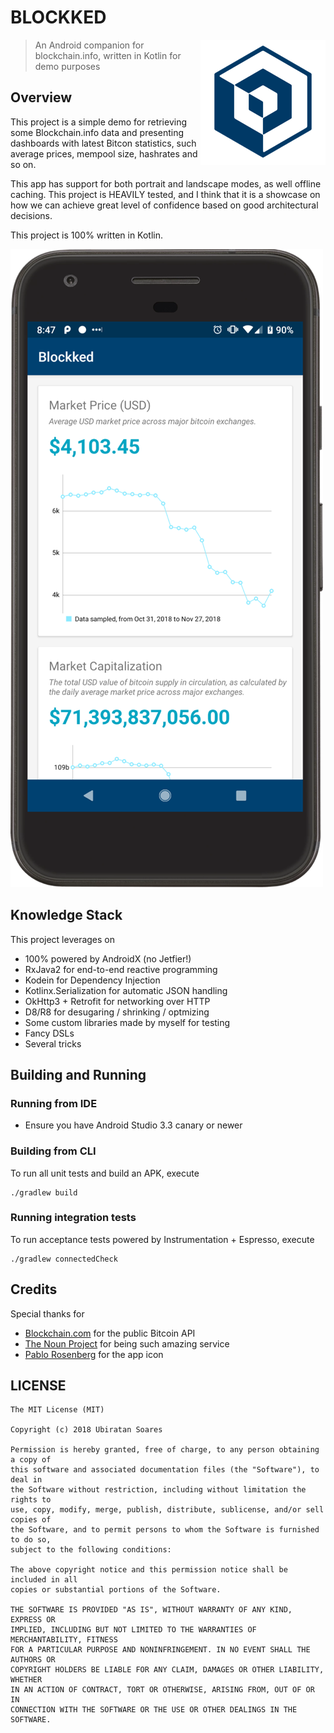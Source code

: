 # BLOCKKED

<img src=".github/blockked-logo.png"
 alt="Blockked logo" title="The logo himself" align="right" />

> An Android companion for blockchain.info, written in Kotlin for demo purposes


## Overview

This project is a simple demo for retrieving some Blockchain.info data and presenting dashboards with latest Bitcon statistics, such average prices, mempool size, hashrates and so on.


This app has support for both portrait and landscape modes, as well offline caching. This project is HEAVILY tested, and I think that it is a showcase on how we can achieve great level of confidence based on good architectural decisions.

This project is 100% written in Kotlin.

![Blockked Screenshot](.github/blockked-screenshot.png)

## Knowledge Stack

This project leverages on

- 100% powered by AndroidX (no Jetfier!)
- RxJava2 for end-to-end reactive programming
- Kodein for Dependency Injection
- Kotlinx.Serialization for automatic JSON handling
- OkHttp3 + Retrofit for networking over HTTP
- D8/R8 for desugaring / shrinking / optmizing
- Some custom libraries made by myself for testing
- Fancy DSLs
- Several tricks


## Building and Running

### Running from IDE

- Ensure you have Android Studio 3.3 canary or newer

### Building from CLI

To run all unit tests and build an APK, execute

```
./gradlew build
```

### Running integration tests

To run acceptance tests powered by Instrumentation + Espresso, execute

```
./gradlew connectedCheck
```

## Credits

Special thanks for 

- [Blockchain.com](https://blockchain.com) for the public Bitcoin API 
- [The Noun Project](https://thenounproject.com) for being such amazing service
- [Pablo Rosenberg](https://thenounproject.com/pabslabs) for the app icon


## LICENSE

```
The MIT License (MIT)

Copyright (c) 2018 Ubiratan Soares

Permission is hereby granted, free of charge, to any person obtaining a copy of
this software and associated documentation files (the "Software"), to deal in
the Software without restriction, including without limitation the rights to
use, copy, modify, merge, publish, distribute, sublicense, and/or sell copies of
the Software, and to permit persons to whom the Software is furnished to do so,
subject to the following conditions:

The above copyright notice and this permission notice shall be included in all
copies or substantial portions of the Software.

THE SOFTWARE IS PROVIDED "AS IS", WITHOUT WARRANTY OF ANY KIND, EXPRESS OR
IMPLIED, INCLUDING BUT NOT LIMITED TO THE WARRANTIES OF MERCHANTABILITY, FITNESS
FOR A PARTICULAR PURPOSE AND NONINFRINGEMENT. IN NO EVENT SHALL THE AUTHORS OR
COPYRIGHT HOLDERS BE LIABLE FOR ANY CLAIM, DAMAGES OR OTHER LIABILITY, WHETHER
IN AN ACTION OF CONTRACT, TORT OR OTHERWISE, ARISING FROM, OUT OF OR IN
CONNECTION WITH THE SOFTWARE OR THE USE OR OTHER DEALINGS IN THE SOFTWARE.
```